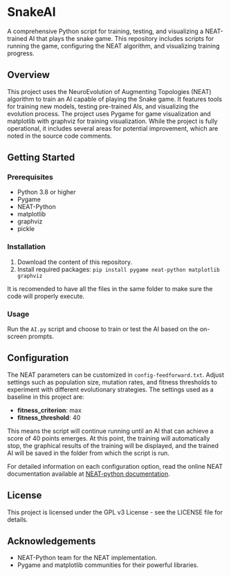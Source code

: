 # SnakeAI
A comprehensive Python script for training, testing, and visualizing a NEAT-trained AI that plays the snake game. This repository includes scripts for running the game, configuring the NEAT algorithm, and visualizing training progress.

## Overview
This project uses the NeuroEvolution of Augmenting Topologies (NEAT) algorithm to train an AI capable of playing the Snake game. It features tools for training new models, testing pre-trained AIs, and visualizing the evolution process. The project uses Pygame for game visualization and matplotlib with graphviz for training visualization.
While the project is fully operational, it includes several areas for potential improvement, which are noted in the source code comments. 

## Getting Started
### Prerequisites
- Python 3.8 or higher
- Pygame
- NEAT-Python
- matplotlib
- graphviz
- pickle

### Installation
1. Download the content of this repository.
2. Install required packages: 
`pip install pygame neat-python matplotlib graphviz`

It is recomended to have all the files in the same folder to make sure the code will properly execute.

### Usage
Run the `AI.py` script and choose to train or test the AI based on the on-screen prompts.

## Configuration
The NEAT parameters can be customized in `config-feedforward.txt`. Adjust settings such as population size, mutation rates, and fitness thresholds to experiment with different evolutionary strategies. The settings used as a baseline in this project are:

- **fitness_criterion**: max
- **fitness_threshold**: 40

This means the script will continue running until an AI that can achieve a score of 40 points emerges. At this point, the training will automatically stop, the graphical results of the training will be displayed, and the trained AI will be saved in the folder from which the script is run.

For detailed information on each configuration option, read the online NEAT documentation available at [NEAT-python documentation](https://neat-python.readthedocs.io/en/latest/config_file.html).

## License
This project is licensed under the GPL v3 License - see the LICENSE file for details.

## Acknowledgements
- NEAT-Python team for the NEAT implementation.
- Pygame and matplotlib communities for their powerful libraries.

